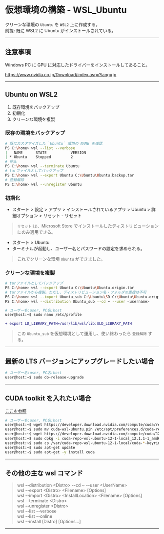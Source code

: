 # 仮想環境の構築 - WSL_Ubuntu
クリーンな環境の `Ubuntu` を `WSL2` 上に作成する。<br>
前提: 既に WSL2 に Ubuntu がインストールされている。

---
## 注意事項
Windows PC に GPU に対応したドライバーをインストールしてあること。

https://www.nvidia.co.jp/Download/index.aspx?lang=jp

---
## Ubuntu on WSL2
1. 既存環境をバックアップ
1. 初期化
1. クリーンな環境を複製

### 既存の環境をバックアップ
~~~sh
# 既にカスタマイズした `Ubuntu` 環境の NAME を確認
PS C:\home> wsl --list --verbose 
|   NAME      STATE           VERSION
| * Ubuntu    Stopped         2
# 停止
PS C:\home> wsl --terminate Ubuntu
# tarファイルとしてバックアップ
PS C:\home> wsl --export Ubuntu C:\Ubuntu\Ubuntu.backup.tar
# 登録解除
PS C:\home> wsl --unregister Ubuntu
~~~

### 初期化
- スタート > 設定 > アプリ > インストールされているアプリ > Ubuntu > 詳細オプション > リセット - リセット
> `リセット` は、Microsoft Store でインストールしたディストリビューションにのみ適用できる。
- スタート > Ubuntu
- ターミナルが起動し、ユーザー名とパスワードの設定を求められる。 
> これでクリーンな環境 `Ubuntu` ができました。

### クリーンな環境を複製
~~~sh
# tarファイルとしてバックアップ
PS C:\home> wsl --export Ubuntu C:\Ubuntu\Ubuntu.origin.tar
# tarファイルから複製。ただし、ディストリビューション名・フォルダの重複は不可
PS C:\home> wsl --import Ubuntu_sub C:\Ubuntu\SD C:\Ubuntu\Ubuntu.origin.tar 
PS C:\home> wsl --distribution Ubuntu_sub --cd ~ --user <username>

# ユーザー名:user, PC名:host
user@host:~$ sudo nano /etc/profile
~~~
~~~diff
+ export LD_LIBRARY_PATH=/usr/lib/wsl/lib:$LD_LIBRARY_PATH
~~~
> この `Ubuntu_sub` を仮想環境として運用し、使い終わったら `登録解除` する。
---
## 最新の LTS バージョンにアップグレードしたい場合
~~~sh
# ユーザー名:user, PC名:host
user@host:~$ sudo do-release-upgrade
~~~
---
## CUDA toolkit を入れたい場合
[ここを参照](https://developer.nvidia.com/cuda-downloads?target_os=Linux&target_arch=x86_64&Distribution=WSL-Ubuntu&target_version=2.0&target_type=deb_local)
~~~sh
# ユーザー名:user, PC名:host
user@host:~$ wget https://developer.download.nvidia.com/compute/cuda/repos/wsl-ubuntu/x86_64/cuda-wsl-ubuntu.pin
user@host:~$ sudo mv cuda-wsl-ubuntu.pin /etc/apt/preferences.d/cuda-repository-pin-600
user@host:~$ wget https://developer.download.nvidia.com/compute/cuda/12.1.1/local_installers/cuda-repo-wsl-ubuntu-12-1-local_12.1.1-1_amd64.deb
user@host:~$ sudo dpkg -i cuda-repo-wsl-ubuntu-12-1-local_12.1.1-1_amd64.deb
user@host:~$ sudo cp /var/cuda-repo-wsl-ubuntu-12-1-local/cuda-*-keyring.gpg /usr/share/keyrings/
user@host:~$ sudo apt-get update
user@host:~$ sudo apt-get -y install cuda
~~~
---
## その他の主な wsl コマンド
> wsl --distribution \<Distro> --cd ~ --user \<UserName><br>
> wsl --export \<Distro> \<Filename> [Options]<br>
> wsl --import \<Distro> \<InstallLocation> \<Filename> [Options]<br>
> wsl --terminate \<Distro><br>
> wsl --unregister \<Distro><br>
> wsl --list --verbose<br>
> wsl --list --online<br>
> wsl --install [Distro] [Options...]
---
